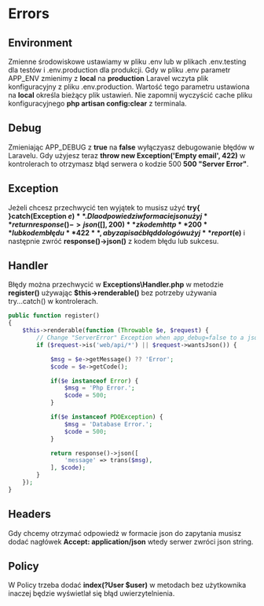 # Errors

## Environment

Zmienne środowiskowe ustawiamy w pliku .env lub w plikach .env.testing dla testów i .env.production dla produkcji.
Gdy w pliku .env parametr APP_ENV zmienimy z **local** na **production** Laravel wczyta plik konfiguracyjny z pliku .env.production. Wartość tego parametru ustawiona na **local** określa bieżący plik ustawień. Nie zapomnij wyczyścić cache pliku konfiguracyjnego **php artisan config:clear** z terminala.

## Debug

Zmieniając APP_DEBUG z **true** na **false** wyłączyasz debugowanie błędów w Laravelu. 
Gdy użyjesz teraz **throw new Exception('Empty email', 422)** w kontrolerach to otrzymasz błąd serwera o kodzie 500
**500 "Server Error"**. 

## Exception

Jeżeli chcesz przechwycić ten wyjątek to musisz użyć **try{ }catch(Exception $e){ }**. Dla odpowiedzi w formacie json użyj **return response()->json([], 200)** z kodem http **200** lub kodem błędu **422**, aby zapisać błąd do logów użyj **report($e)** i następnie zwróć **response()->json()** z kodem błędu lub sukcesu.

## Handler

Błędy można przechwycić w **Exceptions\Handler.php** w metodzie **register()** używając **$this->renderable()** bez potrzeby używania try...catch() w kontrolerach.
```php
public function register()
{
    $this->renderable(function (Throwable $e, $request) {			
        // Change "ServerError" Exception when app_debug=false to a json response
        if ($request->is('web/api/*') || $request->wantsJson()) {

            $msg = $e->getMessage() ?? 'Error';
            $code = $e->getCode();

            if($e instanceof Error) {
                $msg = 'Php Error.';
                $code = 500;
            }

            if($e instanceof PDOException) {
                $msg = 'Database Error.';
                $code = 500;
            }

            return response()->json([
                'message' => trans($msg),
            ], $code);
        }
    });
}
```

## Headers

Gdy chcemy otrzymać odpowiedż w formacie json do zapytania musisz dodać nagłówek **Accept: application/json** wtedy serwer zwróci json string.

## Policy

W Policy trzeba dodać **index(?User $user)** w metodach bez użytkownika inaczej będzie wyświetlał się błąd uwierzytelnienia.
